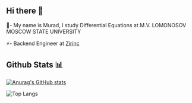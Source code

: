 ## Hi there 👋

📌- My name is Murad, I study Differential Equations at M.V. LOMONOSOV MOSCOW STATE UNIVERSITY

⚡- Backend Engineer at [Zirinc](https://zirinc.com/) 

## Github Stats 📊
[![Anurag's GitHub stats](https://github-readme-stats.vercel.app/api?username=MUR4D)](https://github.com/MUR4D/github-readme-stats)

![Top Langs](https://github-readme-stats.vercel.app/api/top-langs/?username=MUR4D&hide_progress=true)

<!--
**MUR4D/MUR4D** is a ✨ _special_ ✨ repository because its `README.md` (this file) appears on your GitHub profile.

Here are some ideas to get you started:

- 🔭 I’m currently working on ...
- 🌱 I’m currently learning ...
- 👯 I’m looking to collaborate on ...
- 🤔 I’m looking for help with ...
- 💬 Ask me about ...
- 📫 How to reach me: ...
- 😄 Pronouns: ...
- ⚡ Fun fact: ...
-->
